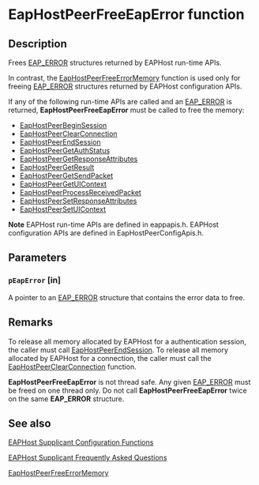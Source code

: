 # EapHostPeerFreeEapError function

## Description

Frees [EAP_ERROR](https://learn.microsoft.com/windows/desktop/api/eaptypes/ns-eaptypes-eap_error) structures returned by EAPHost run-time APIs.

In contrast, the [EapHostPeerFreeErrorMemory](https://learn.microsoft.com/previous-versions/windows/desktop/api/eaphostpeerconfigapis/nf-eaphostpeerconfigapis-eaphostpeerfreeerrormemory) function is used only for freeing [EAP_ERROR](https://learn.microsoft.com/windows/desktop/api/eaptypes/ns-eaptypes-eap_error) structures returned by EAPHost configuration APIs.

If any of the following run-time APIs are called and an [EAP_ERROR](https://learn.microsoft.com/windows/desktop/api/eaptypes/ns-eaptypes-eap_error) is returned, **EapHostPeerFreeEapError** must be called to free the memory:

* [EapHostPeerBeginSession](https://learn.microsoft.com/previous-versions/windows/desktop/api/eappapis/nf-eappapis-eaphostpeerbeginsession)
* [EapHostPeerClearConnection](https://learn.microsoft.com/previous-versions/windows/desktop/api/eappapis/nf-eappapis-eaphostpeerclearconnection)
* [EapHostPeerEndSession](https://learn.microsoft.com/previous-versions/windows/desktop/api/eappapis/nf-eappapis-eaphostpeerendsession)
* [EapHostPeerGetAuthStatus](https://learn.microsoft.com/previous-versions/windows/desktop/api/eappapis/nf-eappapis-eaphostpeergetauthstatus)
* [EapHostPeerGetResponseAttributes](https://learn.microsoft.com/previous-versions/windows/desktop/api/eappapis/nf-eappapis-eaphostpeergetresponseattributes)
* [EapHostPeerGetResult](https://learn.microsoft.com/previous-versions/windows/desktop/api/eappapis/nf-eappapis-eaphostpeergetresult)
* [EapHostPeerGetSendPacket](https://learn.microsoft.com/previous-versions/windows/desktop/api/eappapis/nf-eappapis-eaphostpeergetsendpacket)
* [EapHostPeerGetUIContext](https://learn.microsoft.com/previous-versions/windows/desktop/api/eappapis/nf-eappapis-eaphostpeergetuicontext)
* [EapHostPeerProcessReceivedPacket](https://learn.microsoft.com/previous-versions/windows/desktop/api/eappapis/nf-eappapis-eaphostpeerprocessreceivedpacket)
* [EapHostPeerSetResponseAttributes](https://learn.microsoft.com/previous-versions/windows/desktop/api/eappapis/nf-eappapis-eaphostpeersetresponseattributes)
* [EapHostPeerSetUIContext](https://learn.microsoft.com/previous-versions/windows/desktop/api/eappapis/nf-eappapis-eaphostpeersetuicontext)

**Note** EAPHost run-time APIs are defined in eappapis.h. EAPHost configuration APIs are defined in EapHostPeerConfigApis.h.

## Parameters

### `pEapError` [in]

A pointer to an [EAP_ERROR](https://learn.microsoft.com/windows/desktop/api/eaptypes/ns-eaptypes-eap_error) structure that contains the error data to free.

## Remarks

To release all memory allocated by EAPHost for a authentication session, the caller must call [EapHostPeerEndSession](https://learn.microsoft.com/previous-versions/windows/desktop/api/eappapis/nf-eappapis-eaphostpeerendsession). To release all memory allocated by EAPHost for a connection, the caller must call the [EapHostPeerClearConnection](https://learn.microsoft.com/previous-versions/windows/desktop/api/eappapis/nf-eappapis-eaphostpeerclearconnection) function.

**EapHostPeerFreeEapError** is not thread safe. Any given [EAP_ERROR](https://learn.microsoft.com/windows/desktop/api/eaptypes/ns-eaptypes-eap_error) must be freed on one thread only. Do not call **EapHostPeerFreeEapError** twice on the same **EAP_ERROR** structure.

## See also

[EAPHost Supplicant Configuration Functions](https://learn.microsoft.com/windows/win32/eaphost/eap-host-supplicant-configuration-functions)

[EAPHost Supplicant Frequently Asked Questions](https://learn.microsoft.com/windows/win32/eaphost/eaphost-supplicant-frequently-asked-questions)

[EapHostPeerFreeErrorMemory](https://learn.microsoft.com/previous-versions/windows/desktop/api/eaphostpeerconfigapis/nf-eaphostpeerconfigapis-eaphostpeerfreeerrormemory)